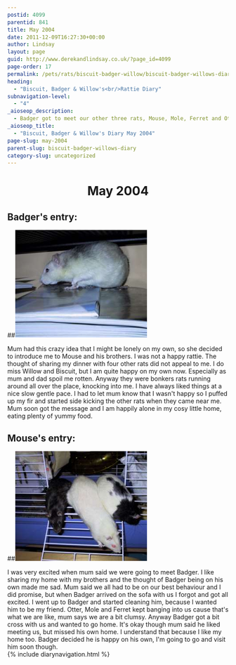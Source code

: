```yaml
---
postid: 4099
parentid: 841
title: May 2004
date: 2011-12-09T16:27:30+00:00
author: Lindsay
layout: page
guid: http://www.derekandlindsay.co.uk/?page_id=4099
page-order: 17
permalink: /pets/rats/biscuit-badger-willow/biscuit-badger-willows-diary/may-2004/
heading:
  - "Biscuit, Badger & Willow's<br/>Rattie Diary"
subnavigation-level:
  - "4"
_aioseop_description:
  - Badger got to meet our other three rats, Mouse, Mole, Ferret and Otter, It is safe to say he was not impressed.
_aioseop_title:
  - "Biscuit, Badger & Willow's Diary May 2004"
page-slug: may-2004
parent-slug: biscuit-badger-willows-diary
category-slug: uncategorized
---
```

<h1 style="text-align: center;">
  May 2004
</h1>

## Badger's entry:

##<img class="alignright size-full wp-image-1307" title="Badger enjoying a quiet stroll" src="/wp-content/uploads/2009/02/0963_img.jpg" alt="" width="300" height="245" /> 

Mum had this crazy idea that I might be lonely on my own, so she decided to introduce me to Mouse and his brothers. I was not a happy rattie. The thought of sharing my dinner with four other rats did not appeal to me. I do miss Willow and Biscuit, but I am quite happy on my own now. Especially as mum and dad spoil me rotten. Anyway they were bonkers rats running around all over the place, knocking into me. I have always liked things at a nice slow gentle pace. I had to let mum know that I wasn't happy so I puffed up my fir and started side kicking the other rats when they came near me. Mum soon got the message and I am happily alone in my cosy little home, eating plenty of yummy food.<!--more-->

## Mouse's entry:

##<img class="alignright size-full wp-image-1310" title="Ferret, Otter, Mouse & Mole" src="/wp-content/uploads/2009/02/8769_img.jpg" alt="" width="300" height="250" /> 

I was very excited when mum said we were going to meet Badger. I like sharing my home with my brothers and the thought of Badger being on his own made me sad. Mum said we all had to be on our best behaviour and I did promise, but when Badger arrived on the sofa with us I forgot and got all excited. I went up to Badger and started cleaning him, because I wanted him to be my friend. Otter, Mole and Ferret kept banging into us cause that's what we are like, mum says we are a bit clumsy. Anyway Badger got a bit cross with us and wanted to go home. It's okay though mum said he liked meeting us, but missed his own home. I understand that because I like my home too. Badger decided he is happy on his own, I'm going to go and visit him soon though.  
{% include diarynavigation.html %}